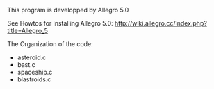 


This program is developped by Allegro 5.0

See Howtos for installing Allegro 5.0: http://wiki.allegro.cc/index.php?title=Allegro_5


The Organization of the code:

* asteroid.c
* bast.c
* spaceship.c
* blastroids.c
